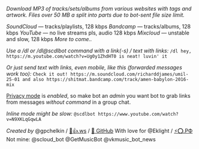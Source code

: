 *Download MP3 of tracks/sets/albums from various websites with tags and artwork. Files over 50 MB a split into parts due to bot-sent file size limit.*

*SoundCloud* — tracks/playlists, 128 kbps
*Bandcamp* — tracks/albums, 128 kbps
*YouTube* — no live streams pls, audio 128 kbps
*Mixcloud* — unstable and slow, 128 kbps
_More to come.._

*Use a /dl or /dl@scdlbot command with a link(-s) / text with links:*
`/dl hey, https://m.youtube.com/watch?v=Ug0y1ZhdHT0 is neat! luvin' it`

*Or just send text with links, even mobile, like this (forwarded messages work too):*
`Check it out! https://m.soundcloud.com/richarddjames/umil-25-01 and also https://shitmat.bandcamp.com/track/amen-babylon-2016-mix`

[Privacy mode](https://core.telegram.org/bots#privacy-mode) is _enabled_, so make bot an _admin_ you want bot to grab links from messages _without command_ in a group chat. 

*Inline mode might be slow:*
`@scdlbot https://www.youtube.com/watch?v=N9XKLqGqwLA`

*Created by* @gpchelkin / [🐝👍.ws](http://xn--lo8h6c.ws/) / [🌟 GitHub](https://github.com/gpchelkin/scdlbot)
With love for @Eklight / [⚡⭕.РФ](http://Электрокружок.РФ)
Not mine: @scloud\_bot @GetMusicBot @vkmusic\_bot\_news

